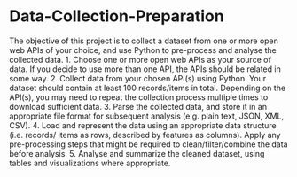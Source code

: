 # Data-Collection-Preparation
The objective of this project is to collect a dataset from one or more open web APIs of your choice, and use Python to pre-process and analyse the collected data.   1. Choose one or more open web APIs as your source of data. If you decide to use more than one API, the APIs should be related in some way. 2. Collect data from your chosen API(s) using Python. Your dataset should contain at least 100 records/items in total. Depending on the API(s), you may need to repeat the collection process multiple times to download sufficient data. 3. Parse the collected data, and store it in an appropriate file format for subsequent analysis (e.g. plain text, JSON, XML, CSV). 4. Load and represent the data using an appropriate data structure (i.e. records/ items as rows, described by features as columns). Apply any pre-processing steps that might be required to clean/filter/combine the data before analysis. 5. Analyse and summarize the cleaned dataset, using tables and visualizations where appropriate.

